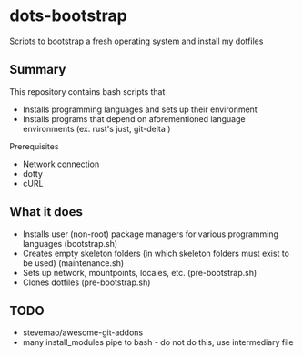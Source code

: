 # dots-bootstrap

Scripts to bootstrap a fresh operating system and install my dotfiles

## Summary

This repository contains bash scripts that

- Installs programming languages and sets up their environment
- Installs programs that depend on aforementioned language environments (ex. rust's just, git-delta )

Prerequisites

- Network connection
- dotty
- cURL

## What it does

- Installs user (non-root) package managers for various programming languages (bootstrap.sh)
- Creates empty skeleton folders (in which skeleton folders must exist to be used) (maintenance.sh)
- Sets up network, mountpoints, locales, etc. (pre-bootstrap.sh)
- Clones dotfiles (pre-bootstrap.sh)

## TODO

- stevemao/awesome-git-addons
- many install_modules pipe to bash - do not do this, use intermediary file
